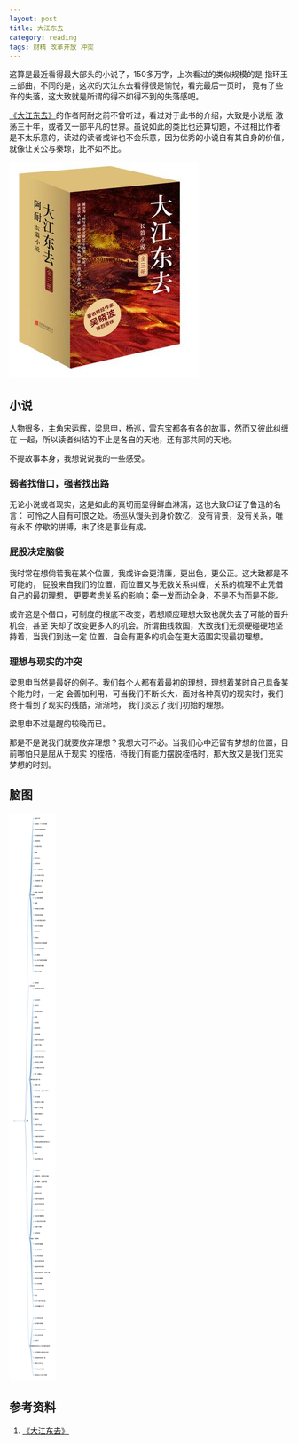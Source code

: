 ```yaml
---
layout: post
title: 大江东去
category: reading
tags: 财精 改革开放 冲突
---
```


这算是最近看得最大部头的小说了，150多万字，上次看过的类似规模的是
指环王三部曲，不同的是，这次的大江东去看得很是愉悦，看完最后一页时，
竟有了些许的失落，这大致就是所谓的得不如得不到的失落感吧。

[《大江东去》][《大江东去》]的作者阿耐之前不曾听过，看过对于此书的介绍，大致是小说版
激荡三十年，或者又一部平凡的世界。虽说如此的类比也还算切题，不过相比作者
是不太乐意的，读过的读者或许也不会乐意，因为优秀的小说自有其自身的价值，
就像让关公与秦琼，比不如不比。

![dajiangdongqu](/assets/images/djiangdongqu.jpg)

## 小说

人物很多，主角宋运辉，梁思申，杨巡，雷东宝都各有各的故事，然而又彼此纠缠在
一起，所以读者纠结的不止是各自的天地，还有那共同的天地。

不提故事本身，我想说说我的一些感受。

### 弱者找借口，强者找出路

无论小说或者现实，这是如此的真切而显得鲜血淋漓，这也大致印证了鲁迅的名言：
可怜之人自有可恨之处。杨巡从馒头到身价数亿，没有背景，没有关系，唯有永不
停歇的拼搏，末了终是事业有成。

### 屁股决定脑袋

我时常在想倘若我在某个位置，我或许会更清廉，更出色，更公正。这大致都是不可能的，
屁股来自我们的位置，而位置又与无数关系纠缠，关系的梳理不止凭借自己的最初理想，
更要考虑关系的影响；牵一发而动全身，不是不为而是不能。

或许这是个借口，可制度的根底不改变，若想顺应理想大致也就失去了可能的晋升机会，甚至
失却了改变更多人的机会。所谓曲线救国，大致我们无须硬碰硬地坚持着，当我们到达一定
位置，自会有更多的机会在更大范围实现最初理想。

### 理想与现实的冲突

梁思申当然是最好的例子。我们每个人都有着最初的理想，理想着某时自己具备某个能力时，一定
会善加利用，可当我们不断长大，面对各种真切的现实时，我们终于看到了现实的残酷，渐渐地，
我们淡忘了我们初始的理想。

梁思申不过是醒的较晚而已。

那是不是说我们就要放弃理想？我想大可不必。当我们心中还留有梦想的位置，目前哪怕只是屈从于现实
的桎梏，待我们有能力摆脱桎梏时，那大致又是我们充实梦想的时刻。

## 脑图


![dajingdongqu](/assets/images/djdq.png)


## 参考资料
1. [《大江东去》][《大江东去》]


[《大江东去》]: http://book.douban.com/subject/25918895/


